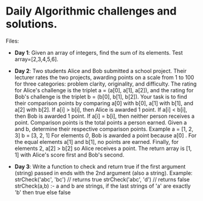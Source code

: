 # Daily Algorithmic challenges and solutions.
Files:
- **Day 1**: Given an array of integers, find the sum of its elements. Test array=[2,3,4,5,6].

- **Day 2**: Two students Alice and Bob submitted a school project. Their lecturer rates the two projects, awarding
points on a scale from 1 to 100 for three categories: problem clarity, originality, and difficulty. The rating for
Alice's challenge is the triplet a = (a[0], a[1], a[2]), and the rating for Bob's challenge is the triplet
b = (b[0], b[1], b[2]). Your task is to find their comparison points by comparing a[0] with b[0], a[1] with b[1], and
a[2] with b[2].
If a[i] > b[i], then Alice is awarded 1 point.
If a[i] < b[i], then Bob is awarded 1 point.
If a[i] = b[i], then neither person receives a point.
Comparison points is the total points a person earned. Given a and b, determine their respective comparison points.
Example
a = [1, 2, 3]
b = [3, 2, 1]
For elements *0*, Bob is awarded a point because a[0] .
For the equal elements a[1] and b[1], no points are earned.
Finally, for elements 2, a[2] > b[2] so Alice receives a point.
The return array is [1, 1] with Alice's score first and Bob's second.

- **Day 3**: Write a function to check and return true if the first argument (string) passed in ends with the 2nd argument (also a string).
Example:
strCheck('abc', 'bc') // returns true
strCheck('abc', 'd') // returns false
strCheck(a,b) :- a and b are strings, if the last strings of 'a' are exactly 'b' then true else false
